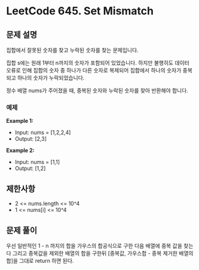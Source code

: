 # LeetCode 645. Set Mismatch

## 문제 설명

집합에서 잘못된 숫자를 찾고 누락된 숫자를 찾는 문제입니다.

집합 s에는 원래 1부터 n까지의 숫자가 포함되어 있었습니다. 하지만 불행히도 데이터 오류로 인해 집합의 숫자 중 하나가 다른 숫자로 복제되어 집합에서 하나의 숫자가 중복되고 하나의 숫자가 누락되었습니다.

정수 배열 nums가 주어졌을 때, 중복된 숫자와 누락된 숫자를 찾아 반환해야 합니다.

### 예제

**Example 1:**

- Input: nums = [1,2,2,4]
- Output: [2,3]

**Example 2:**

- Input: nums = [1,1]
- Output: [1,2]

## 제한사항

- 2 <= nums.length <= 10^4
- 1 <= nums[i] <= 10^4

## 문제 풀이

우선 일반적인 1 - n 까지의 합을 가우스의 합공식으로 구한 다음 배열에 중복 값을 찾는다
그리고 중복값을 제외한 배열의 합을 구한뒤
[중복값, 가우스합 - 중복 제거한 배열의 합]을 그대로 return 하면 된다.
